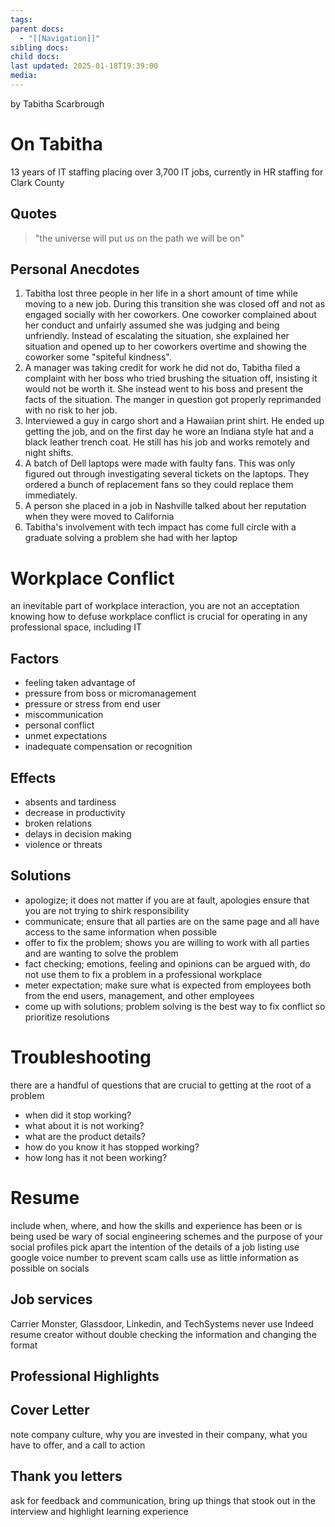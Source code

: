```yaml
---
tags: 
parent docs:
  - "[[Navigation]]"
sibling docs: 
child docs: 
last updated: 2025-01-18T19:39:00
media:
---
```

by Tabitha Scarbrough

# On Tabitha
13 years of IT staffing placing over 3,700 IT jobs, currently in HR staffing for Clark County

## Quotes
>"the universe will put us on the path we will be on"

## Personal Anecdotes
1. Tabitha lost three people in her life in a short amount of time while moving to a new job. During this transition she was closed off and not as engaged socially with her coworkers. One coworker complained about her conduct and unfairly assumed she was judging and being unfriendly. Instead of escalating the situation, she explained her situation and opened up to her coworkers overtime and showing the coworker some "spiteful kindness".
2. A manager was taking credit for work he did not do, Tabitha filed a complaint with her boss who tried brushing the situation off, insisting it would not be worth it. She instead went to his boss and present the facts of the situation. The manger in question got properly reprimanded with no risk to her job.
3. Interviewed a guy in cargo short and a Hawaiian print shirt. He ended up getting the job, and on the first day he wore an Indiana style hat and a black leather trench coat. He still has his job and works remotely and night shifts.
4. A batch of Dell laptops were made with faulty fans. This was only figured out through investigating several tickets on the laptops. They ordered a bunch of replacement fans so they could replace them immediately. 
5. A person she placed in a job in Nashville talked about her reputation when they were moved to California
6. Tabitha's involvement with tech impact has come full circle with a graduate solving a problem she had with her laptop

# Workplace Conflict
an inevitable part of workplace interaction, you are not an acceptation
knowing how to defuse workplace conflict is crucial for operating in any professional space, including IT
## Factors
- feeling taken advantage of 
- pressure from boss or micromanagement
- pressure or stress from end user 
- miscommunication
- personal conflict
- unmet expectations
- inadequate compensation or recognition
## Effects
- absents and tardiness
- decrease in productivity
- broken relations
- delays in decision making
- violence or threats
## Solutions
- apologize; it does not matter if you are at fault, apologies ensure that you are not trying to shirk responsibility
- communicate; ensure that all parties are on the same page and all have access to the same information when possible
- offer to fix the problem; shows you are willing to work with all parties and are wanting to solve the problem
- fact checking; emotions, feeling and opinions can be argued with, do not use them to fix a problem in a professional workplace
- meter expectation; make sure what is expected from employees both from the end users, management, and other employees
- come up with solutions; problem solving is the best way to fix conflict so prioritize resolutions 

# Troubleshooting
there are a handful of questions that are crucial to getting at the root of a problem
- when did it stop working?
- what about it is not working?
- what are the product details?
- how do you know it has stopped working?
- how long has it not been working?

# Resume
include when, where, and how the skills and experience has been or is being used
be wary of social engineering schemes and the purpose of your social profiles
pick apart the intention of the details of a job listing
use google voice number to prevent scam calls
use as little information as possible on socials
## Job services
Carrier Monster, Glassdoor, Linkedin, and TechSystems
never use Indeed resume creator without double checking the information and changing the format
## Professional Highlights

## Cover Letter
note company culture, why you are invested in their company, what you have to offer, and a call to action
## Thank you letters
ask for feedback and communication, bring up things that stook out in the interview and highlight learning experience